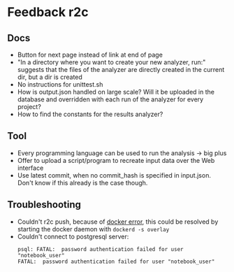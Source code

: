 # Feedback r2c

## Docs

- Button for next page instead of link at end of page
- "In a directory where you want to create your new analyzer, run:" suggests
    that the files of the analyzer are directly created in the current dir, but
    a dir is created
- No instructions for unittest.sh
- How is output.json handled on large scale? Will it be uploaded in the database
    and overridden with each run of the analyzer for every project?
- How to find the constants for the results analyzer?

## Tool

- Every programming language can be used to run the analysis -> big plus
- Offer to upload a script/program to recreate input data over the Web interface
- Use latest commit, when no commit_hash is specified in input.json. Don't know
    if this already is the case though.

## Troubleshooting

- Couldn't r2c push, because of [docker
    error](https://github.com/docker/for-linux/issues/711), this could be
    resolved by starting the docker daemon with `dockerd -s overlay`
- Couldn't connect to postgresql server:
    ```
    psql: FATAL:  password authentication failed for user "notebook_user"
    FATAL:  password authentication failed for user "notebook_user"
    ```
